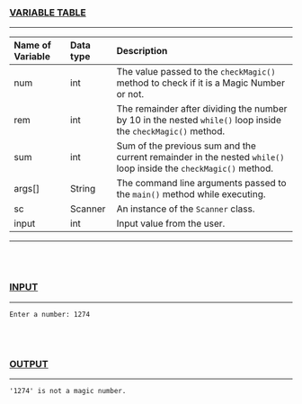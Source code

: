 ### <u>VARIABLE TABLE</u>
---
| Name of Variable | Data type | Description
|:---              |:---       |:---
|num               |int        |The value passed to the `checkMagic()` method to check if it is a Magic Number or not.
|rem               |int        |The remainder after dividing the number by 10 in the nested `while()` loop inside the `checkMagic()` method.
|sum               |int        |Sum of the previous sum and the current remainder in the nested `while()` loop inside the `checkMagic()` method.
|args[]            |String     |The command line arguments passed to the `main()` method while executing.
|sc                |Scanner    |An instance of the `Scanner` class.
|input             |int        |Input value from the user.
---
<br></br>
### <u>INPUT</u>
---
```
Enter a number: 1274
```
<br></br>
### <u>OUTPUT</u>
---
```
'1274' is not a magic number.
```